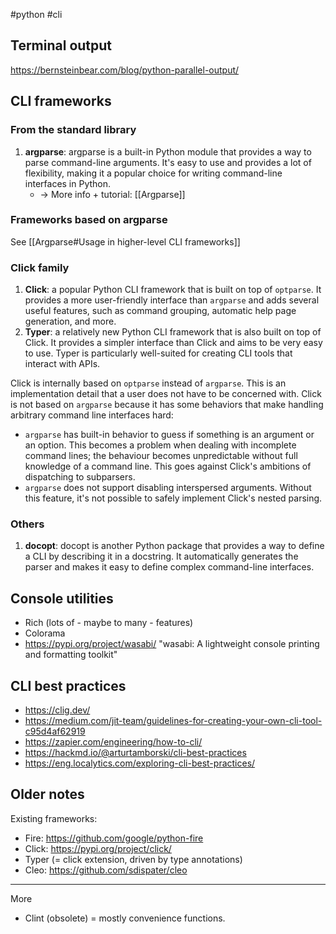 #python #cli


## Terminal output

https://bernsteinbear.com/blog/python-parallel-output/


## CLI frameworks

### From the standard library

1.  **argparse**: argparse is a built-in Python module that provides a way to parse command-line arguments. It's easy to use and provides a lot of flexibility, making it a popular choice for writing command-line interfaces in Python. 
    - → More info + tutorial: [[Argparse]]

### Frameworks based on argparse

See [[Argparse#Usage in higher-level CLI frameworks]]

### Click family

1.  **Click**: a popular Python CLI framework that is built on top of `optparse`. It provides a more user-friendly interface than `argparse` and adds several useful features, such as command grouping, automatic help page generation, and more.
2.  **Typer**: a relatively new Python CLI framework that is also built on top of Click. It provides a simpler interface than Click and aims to be very easy to use. Typer is particularly well-suited for creating CLI tools that interact with APIs.

Click is internally based on `optparse` instead of `argparse`. This is an implementation detail that a user does not have to be concerned with. Click is not based on `argparse` because it has some behaviors that make handling arbitrary command line interfaces hard:
-   `argparse` has built-in behavior to guess if something is an argument or an option. This becomes a problem when dealing with incomplete command lines; the behaviour becomes unpredictable without full knowledge of a command line. This goes against Click's ambitions of dispatching to subparsers.
-   `argparse` does not support disabling interspersed arguments. Without this feature, it's not possible to safely implement Click's nested parsing.

### Others

1. **docopt**: docopt is another Python package that provides a way to define a CLI by describing it in a docstring. It automatically generates the parser and makes it easy to define complex command-line interfaces.

## Console utilities

- Rich (lots of - maybe to many - features)
- Colorama
- https://pypi.org/project/wasabi/ "wasabi: A lightweight console printing and formatting toolkit"

## CLI best practices

- <https://clig.dev/>
- <https://medium.com/jit-team/guidelines-for-creating-your-own-cli-tool-c95d4af62919>
- https://zapier.com/engineering/how-to-cli/
- https://hackmd.io/@arturtamborski/cli-best-practices
- https://eng.localytics.com/exploring-cli-best-practices/


## Older notes

Existing frameworks:

- Fire: https://github.com/google/python-fire
- Click: https://pypi.org/project/click/
- Typer (= click extension, driven by type annotations)
- Cleo: https://github.com/sdispater/cleo

---

More

- Clint (obsolete) = mostly convenience functions.
